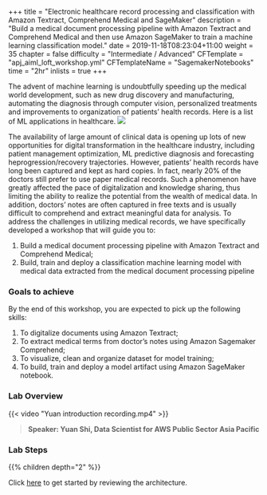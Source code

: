 +++
title = "Electronic healthcare record processing and classification with Amazon Textract, Comprehend Medical and SageMaker"
description = "Build a medical document processing pipeline with Amazon Textract and Comprehend Medical and then use Amazon SageMaker to train a machine learning classification model."
date = 2019-11-18T08:23:04+11:00
weight = 35
chapter = false
difficulty = "Intermediate / Advanced"
CFTemplate = "apj_aiml_loft_workshop.yml"
CFTemplateName = "SagemakerNotebooks"
time = "2hr"
inlists = true
+++

The advent of machine learning is undoubtfully speeding up the medical world development, such as new drug discovery and manufacturing, automating the diagnosis through computer vision, personalized treatments and improvements to organization of patients’ health records. Here is a list of ML applications in healthcare.
![](/images/module-medical-document-processing-and-classification/ML_in_healthcare.png )

The availability of large amount of clinical data is opening up lots of new opportunities for digital transformation in the healthcare industry, including patient management optimization, ML predictive diagnosis and forecasting heprogression/recovery trajectories. However, patients’ health records have long been captured and kept as hard copies. In fact, nearly 20% of the doctors still prefer to use paper medical records. Such a phenomenon have greatly affected the pace of digitalization and knowledge sharing, thus limiting the ability to realize the potential from the wealth of medical data. In addition, doctors’ notes are often captured in free texts and is usually difficult to comprehend and extract meaningful data for analysis.  To address the challenges in utilizing medical records, we have specifically developed a workshop that will guide you to: 

1) Build a medical document processing pipeline with Amazon Textract and Comprehend Medical;
2) Build, train and deploy a classification machine learning model with medical data extracted from the medical document processing pipeline

### Goals to achieve

By the end of this workshop, you are expected to pick up the following skills:
1)	To digitalize documents using Amazon Textract;
2)	To extract medical terms from doctor’s notes using Amazon Sagemaker Comprehend;
3)  To visualize, clean and organize dataset for model training;
4)	To build, train and deploy a model artifact using Amazon SageMaker notebook.



### Lab Overview

{{< video "Yuan introduction recording.mp4" >}}

>  **Speaker: Yuan Shi, Data Scientist for AWS Public Sector Asia Pacific** 


### Lab Steps
{{% children depth="2" %}}


Click [here](./scenario/) to get started by reviewing the architecture.
